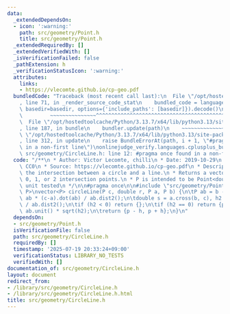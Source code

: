 ```yaml
---
data:
  _extendedDependsOn:
  - icon: ':warning:'
    path: src/geometry/Point.h
    title: src/geometry/Point.h
  _extendedRequiredBy: []
  _extendedVerifiedWith: []
  _isVerificationFailed: false
  _pathExtension: h
  _verificationStatusIcon: ':warning:'
  attributes:
    links:
    - https://vlecomte.github.io/cp-geo.pdf
  bundledCode: "Traceback (most recent call last):\n  File \"/opt/hostedtoolcache/Python/3.13.7/x64/lib/python3.13/site-packages/onlinejudge_verify/documentation/build.py\"\
    , line 71, in _render_source_code_stat\n    bundled_code = language.bundle(stat.path,\
    \ basedir=basedir, options={'include_paths': [basedir]}).decode()\n          \
    \         ~~~~~~~~~~~~~~~^^^^^^^^^^^^^^^^^^^^^^^^^^^^^^^^^^^^^^^^^^^^^^^^^^^^^^^^^^^^^^^^^^\n\
    \  File \"/opt/hostedtoolcache/Python/3.13.7/x64/lib/python3.13/site-packages/onlinejudge_verify/languages/cplusplus.py\"\
    , line 187, in bundle\n    bundler.update(path)\n    ~~~~~~~~~~~~~~^^^^^^\n  File\
    \ \"/opt/hostedtoolcache/Python/3.13.7/x64/lib/python3.13/site-packages/onlinejudge_verify/languages/cplusplus_bundle.py\"\
    , line 312, in update\n    raise BundleErrorAt(path, i + 1, \"#pragma once found\
    \ in a non-first line\")\nonlinejudge_verify.languages.cplusplus_bundle.BundleErrorAt:\
    \ src/geometry/CircleLine.h: line 12: #pragma once found in a non-first line\n"
  code: "/**\n * Author: Victor Lecomte, chilli\n * Date: 2019-10-29\n * License:\
    \ CC0\n * Source: https://vlecomte.github.io/cp-geo.pdf\n * Description: Finds\
    \ the intersection between a circle and a line.\n * Returns a vector of either\
    \ 0, 1, or 2 intersection points.\n * P is intended to be Point<double>.\n * Status:\
    \ unit tested\n */\n\n#pragma once\n\n#include \"src/geometry/Point.h\"\n\ntemplate<class\
    \ P>\nvector<P> circleLine(P c, double r, P a, P b) {\n\tP ab = b - a, p = a +\
    \ ab * (c-a).dot(ab) / ab.dist2();\n\tdouble s = a.cross(b, c), h2 = r*r - s*s\
    \ / ab.dist2();\n\tif (h2 < 0) return {};\n\tif (h2 == 0) return {p};\n\tP h =\
    \ ab.unit() * sqrt(h2);\n\treturn {p - h, p + h};\n}\n"
  dependsOn:
  - src/geometry/Point.h
  isVerificationFile: false
  path: src/geometry/CircleLine.h
  requiredBy: []
  timestamp: '2025-07-19 20:33:24+09:00'
  verificationStatus: LIBRARY_NO_TESTS
  verifiedWith: []
documentation_of: src/geometry/CircleLine.h
layout: document
redirect_from:
- /library/src/geometry/CircleLine.h
- /library/src/geometry/CircleLine.h.html
title: src/geometry/CircleLine.h
---
```

